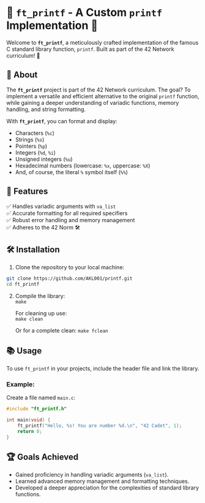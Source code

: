 # 🎉 `ft_printf` - A Custom `printf` Implementation 🎉  

Welcome to **`ft_printf`**, a meticulously crafted implementation of the famous C standard library function, `printf`. Built as part of the 42 Network curriculum! 🌟  

## 📜 About  

The **`ft_printf`** project is part of the 42 Network curriculum. The goal? To implement a versatile and efficient alternative to the original `printf` function, while gaining a deeper understanding of variadic functions, memory handling, and string formatting.  

With **`ft_printf`**, you can format and display:  
- Characters (`%c`)  
- Strings (`%s`)  
- Pointers (`%p`)  
- Integers (`%d`, `%i`)  
- Unsigned integers (`%u`)  
- Hexadecimal numbers (lowercase: `%x`, uppercase: `%X`)  
- And, of course, the literal `%` symbol itself (`%%`)  

## 🚀 Features  

✅ Handles variadic arguments with `va_list`  
✅ Accurate formatting for all required specifiers  
✅ Robust error handling and memory management  
✅ Adheres to the 42 Norm 🛠️  

## 🛠️ Installation  

1. Clone the repository to your local machine:  
```bash  
git clone https://github.com/AKL001/printf.git
cd ft_printf
```
2. Compile the library:  
   `make`

   For cleaning up use:  
   `make clean`

   Or for a complete clean:
   `make fclean`
   
## 📚 Usage  

To use `ft_printf` in your projects, include the header file and link the library. 
### Example:  
Create a file named `main.c`:  
```c  
#include "ft_printf.h"  

int main(void) {  
    ft_printf("Hello, %s! You are number %d.\n", "42 Cadet", 1);  
    return 0;  
}
```
## 🏆 Goals Achieved  

- Gained proficiency in handling variadic arguments (`va_list`).  
- Learned advanced memory management and formatting techniques.  
- Developed a deeper appreciation for the complexities of standard library functions.  
